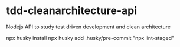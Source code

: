 # tdd-cleanarchitecture-api
Nodejs API to study test driven development and clean architecture


npx husky install
npx husky add .husky/pre-commit "npx lint-staged"

